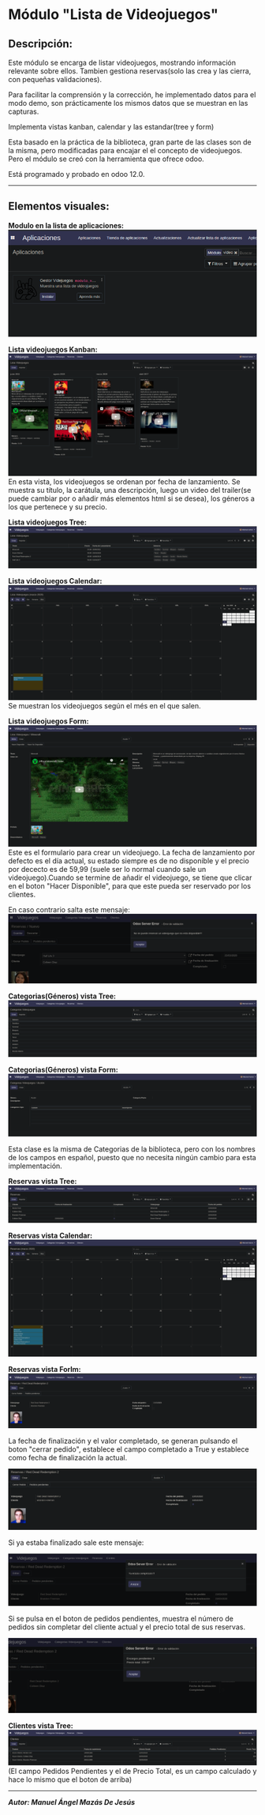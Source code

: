 # **Módulo "Lista de Videojuegos"**

## Descripción:

Este módulo se encarga de listar videojuegos, mostrando información relevante sobre ellos.
Tambien gestiona reservas(solo las crea y las cierra, con pequeñas validaciones).

Para facilitar la comprensión y la corrección, he implementado datos para el modo demo, son prácticamente los mismos datos que se muestran en las capturas.

Implementa vistas kanban, calendar y las estandar(tree y form)

Esta basado en la práctica de la biblioteca, gran parte de las clases son de la misma, pero modificadas para encajar el el concepto de videojuegos.
Pero el módulo se creó con la herramienta que ofrece odoo.

Está programado y probado en odoo 12.0.

***

## Elementos visuales:


**Modulo en la lista de aplicaciones:**
![aplicación](capturas/1.png)

**Lista videojuegos Kanban:**
![lvidkanban](capturas/2.png)
En esta vista, los videojuegos se ordenan por fecha de lanzamiento.
Se muestra su título, la carátula, una descripción, luego un video del trailer(se puede cambiar por o añadir más elementos html si se desea), los géneros a los que pertenece y su precio.


**Lista videojuegos Tree:**
![lvidkanban](capturas/3.png)

**Lista videojuegos Calendar:**
![lvidkanban](capturas/4.png)
Se muestran los videojuegos según el més en el que salen.

**Lista videojuegos Form:**
![lvidkanban](capturas/8.png)
Este es el formulario para crear un videojuego. La fecha de lanzamiento por defecto es el día actual, su estado siempre es de no disponible y el precio por dececto es de 59,99 (suele ser lo normal cuando sale un videojuego).Cuando se termine de añadir el videojuego, se tiene que clicar en el boton "Hacer Disponible", para que este pueda ser reservado por los clientes.

En caso contrario salta este mensaje:
![lvidkanban](capturas/17.png)

**Categorias(Géneros) vista Tree:**
![lvidkanban](capturas/5.png)

**Categorias(Géneros) vista Form:**
![lvidkanban](capturas/9.png)

Esta clase es la misma de Categorias de la biblioteca, pero con los nombres de los campos en español, puesto que no necesita ningún cambio para esta implementación.

**Reservas vista Tree:**
![lvidkanban](capturas/6.png)

**Reservas vista Calendar:**
![lvidkanban](capturas/7.png)

**Reservas vista Forlm:**
![resvCal](capturas/10.png)

La fecha de finalización y el valor completado, se generan pulsando el boton "cerrar pedido", establece el campo completado a True y establece como fecha de finalización la actual.

![lvidkanban](capturas/13.png)

Si ya estaba finalizado sale este mensaje:

![lvidkanban](capturas/14.png)

Si se pulsa en el boton de pedidos pendientes, muestra el número de pedidos sin completar del cliente actual y el precio total de sus reservas.

![inpeds](capturas/11.png)

**Clientes vista Tree:**
![lvidkanban](capturas/16.png)
(El campo Pedidos Pendientes y el de Precio Total, es un campo calculado y hace lo mismo que el boton de arriba)

---
***Autor: Manuel Ángel Mazás De Jesús***
